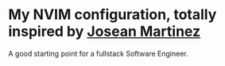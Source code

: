 # My NVIM configuration, totally inspired by [Josean Martinez](https://github.com/josean-dev)

A good starting point for a fullstack Software Engineer.
